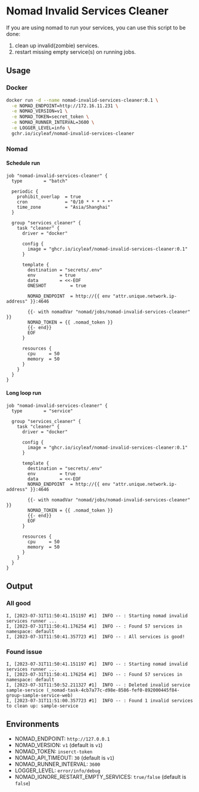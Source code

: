# Nomad Invalid Services Cleaner

If you are using nomad to run your services, you can use this script to be done:

1. clean up invalid(zombie) services.
1. restart missing empty service(s) on running jobs.

## Usage

### Docker

```bash
docker run -d --name nomad-invalid-services-cleaner:0.1 \
  -e NOMAD_ENDPOINT=http://172.16.11.231 \
  -e NOMAD_VERSION=v1 \
  -e NOMAD_TOKEN=secret_token \
  -e NOMAD_RUNNER_INTERVAL=3600 \
  -e LOGGER_LEVEL=info \
  gchr.io/icyleaf/nomad-invalid-services-cleaner
```

### Nomad

#### Schedule run

```hcl
job "nomad-invalid-services-cleaner" {
  type        = "batch"

  periodic {
    prohibit_overlap  = true
    cron              = "0/10 * * * * *"
    time_zone         = "Asia/Shanghai"
  }

  group "services_cleaner" {
    task "cleaner" {
      driver = "docker"

      config {
        image = "ghcr.io/icyleaf/nomad-invalid-services-cleaner:0.1"
      }

      template {
        destination = "secrets/.env"
        env         = true
        data        = <<-EOF
        ONESHOT         = true

        NOMAD_ENDPOINT  = http://{{ env "attr.unique.network.ip-address" }}:4646

        {{- with nomadVar "nomad/jobs/nomad-invalid-services-cleaner" }}
        NOMAD_TOKEN = {{ .nomad_token }}
        {{- end}}
        EOF
      }

      resources {
        cpu     = 50
        memory  = 50
      }
    }
  }
}
```

#### Long loop run

```hcl
job "nomad-invalid-services-cleaner" {
  type        = "service"

  group "services_cleaner" {
    task "cleaner" {
      driver = "docker"

      config {
        image = "ghcr.io/icyleaf/nomad-invalid-services-cleaner:0.1"
      }

      template {
        destination = "secrets/.env"
        env         = true
        data        = <<-EOF
        NOMAD_ENDPOINT  = http://{{ env "attr.unique.network.ip-address" }}:4646

        {{- with nomadVar "nomad/jobs/nomad-invalid-services-cleaner" }}
        NOMAD_TOKEN = {{ .nomad_token }}
        {{- end}}
        EOF
      }

      resources {
        cpu     = 50
        memory  = 50
      }
    }
  }
}
```

## Output

### All good

```
I, [2023-07-31T11:50:41.151197 #1]  INFO -- : Starting nomad invalid services runner ...
I, [2023-07-31T11:50:41.176254 #1]  INFO -- : Found 57 services in namespace: default
I, [2023-07-31T11:50:41.357723 #1]  INFO -- : All services is good!
```

### Found issue

```
I, [2023-07-31T11:50:41.151197 #1]  INFO -- : Starting nomad invalid services runner ...
I, [2023-07-31T11:50:41.176254 #1]  INFO -- : Found 57 services in namespace: default
I, [2023-07-31T11:50:52.211327 #1]  INFO -- : Deleted invalid service sample-service (_nomad-task-4cb7a77c-d98e-8586-fef0-892000445f84-group-sample-service-web)
I, [2023-07-31T11:51:00.357723 #1]  INFO -- : Found 1 invalid services to clean up: sample-service
```

## Environments

- NOMAD_ENDPOINT: `http://127.0.0.1`
- NOMAD_VERSION: `v1` (default is `v1`)
- NOMAD_TOKEN: `inserct-token`
- NOMAD_API_TIMEOUT: `30` (default is `v1`)
- NOMAD_RUNNER_INTERVAL: `3600`
- LOGGER_LEVEL: `error/info/debug`
- NOMAD_IGNORE_RESTART_EMPTY_SERVICES: `true/false` (default is `false`)
